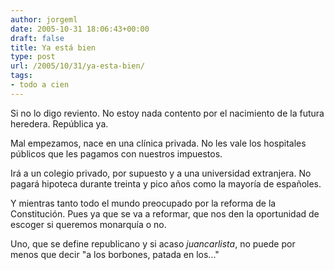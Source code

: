 ```yaml
---
author: jorgeml
date: 2005-10-31 18:06:43+00:00
draft: false
title: Ya está bien
type: post
url: /2005/10/31/ya-esta-bien/
tags:
- todo a cien
---
```


Si no lo digo reviento. No estoy nada contento por el nacimiento de la futura heredera. República ya.

Mal empezamos, nace en una clínica privada. No les vale los hospitales públicos que les pagamos con nuestros impuestos.

Irá a un colegio privado, por supuesto y a una universidad extranjera. No pagará hipoteca durante treinta y pico años como la mayoría de españoles.

Y mientras tanto todo el mundo preocupado por la reforma de la Constitución. Pues ya que se va a reformar, que nos den la oportunidad de escoger si queremos monarquía o no.

Uno, que se define republicano y si acaso _juancarlista_, no puede por menos que decir "a los borbones, patada en los..."
